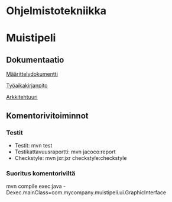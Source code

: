 # Ohjelmistotekniikka

# Muistipeli

## Dokumentaatio

[Määrittelydokumentti](https://github.com/ArttuJanhunen/ot-harjoitustyo/blob/master/dokumentaatio/maarittelydokumentti.md)

[Työaikakirjanpito](https://github.com/ArttuJanhunen/ot-harjoitustyo/blob/master/dokumentaatio/tyoaikakirjanpito.md)

[Arkkitehtuuri](https://github.com/ArttuJanhunen/ot-harjoitustyo/blob/master/dokumentaatio/arkkitehtuuri.md)

## Komentorivitoiminnot

### Testit

* Testit: mvn test
* Testikattavuusraportti: mvn jacoco:report
* Checkstyle: mvn jxr:jxr checkstyle:checkstyle 

### Suoritus komentoriviltä

mvn compile exec:java -Dexec.mainClass=com.mycompany.muistipeli.ui.GraphicInterface
